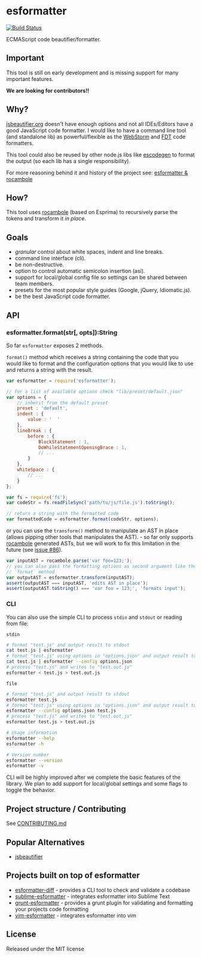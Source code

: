 # esformatter

[![Build Status](https://secure.travis-ci.org/millermedeiros/esformatter.png?branch=master)](https://travis-ci.org/millermedeiros/esformatter)

ECMAScript code beautifier/formatter.



## Important

This tool is still on early development and is missing support for many
important features.

**We are looking for contributors!!**



## Why?

[jsbeautifier.org](http://jsbeautifier.org/) doesn't have enough options and
not all IDEs/Editors have a good JavaScript code formatter. I would like to
have a command line tool (and standalone lib) as powerful/flexible as the
[WebStorm](http://www.jetbrains.com/webstorm/) and
[FDT](http://fdt.powerflasher.com/) code formatters.

This tool could also be reused by other node.js libs like
[escodegen](https://github.com/Constellation/escodegen/) to format the output
(so each lib has a single responsibility).

For more reasoning behind it and history of the project see: [esformatter
& rocambole](http://blog.millermedeiros.com/esformatter-rocambole/)



## How?

This tool uses [rocambole](https://github.com/millermedeiros/rocambole) (based
on Esprima) to recursively parse the tokens and transform it *in place*.



## Goals

 - *granular* control about white spaces, indent and line breaks.
 - command line interface (cli).
 - be non-destructive.
 - option to control automatic semicolon insertion (asi).
 - support for local/global config file so settings can be shared between team
   members.
 - presets for the most popular style guides (Google, jQuery, Idiomatic.js).
 - be the best JavaScript code formatter.



## API

### esformatter.format(str[, opts]):String

So far `esformatter` exposes 2 methods.

`format()` method which receives a string containing the code that you would
like to format and the configuration options that you would like to use and
returns a string with the result.

```js
var esformatter = require('esformatter');

// for a list of available options check "lib/preset/default.json"
var options = {
    // inherit from the default preset
    preset : 'default',
    indent : {
        value : '  '
    },
    lineBreak : {
        before : {
            BlockStatement : 1,
            DoWhileStatementOpeningBrace : 1,
            // ...
        }
    },
    whiteSpace : {
        // ...
    }
};

var fs = require('fs');
var codeStr = fs.readFileSync('path/to/js/file.js').toString();

// return a string with the formatted code
var formattedCode = esformatter.format(codeStr, options);
```

or you can use the `transform()` method to manipulate an AST in place (allows
pipping other tools that manipulates the AST). - so far only supports
[rocambole](https://github.com/millermedeiros/rocambole) generated ASTs, but we
will work to fix this limitation in the future (see [issue #86](https://github.com/millermedeiros/esformatter/issues/86)).

```js
var inputAST = rocambole.parse('var foo=123;');
// you can also pass the formatting options as second argument like the
// `format` method
var outputAST = esformatter.transform(inputAST);
assert(outputAST === inputAST, 'edits AST in place');
assert(outputAST.toString() === 'var foo = 123;', 'formats input');
```


### CLI

You can also use the simple CLI to process `stdin` and `stdout` or reading from file:

`stdin`
```sh
# format "test.js" and output result to stdout
cat test.js | esformatter
# format "test.js" using options in "options.json" and output result to stdout
cat test.js | esformatter --config options.json
# process "test.js" and writes to "test.out.js"
esformatter < test.js > test.out.js
```

`file`
````sh
# format "test.js" and output result to stdout
esformatter test.js
# format "test.js" using options in "options.json" and output result to stdout
esformatter --config options.json test.js
# process "test.js" and writes to "test.out.js"
esformatter test.js > test.out.js
````

````sh
# Usage information
esformatter --help
esformatter -h

# Version number
esformatter --version
esformatter -v
````

CLI will be highly improved after we complete the basic features of the
library. We plan to add support for local/global settings and some flags to
toggle the behavior.



## Project structure / Contributing

See [CONTRIBUTING.md](https://github.com/millermedeiros/esformatter/blob/master/CONTRIBUTING.md)



## Popular Alternatives

 - [jsbeautifier](http://jsbeautifier.org/)



## Projects built on top of esformatter

 - [esformatter-diff](https://github.com/piuccio/esformatter-diff) - provides a CLI tool to check and validate a codebase
 - [sublime-esformatter](https://github.com/piuccio/sublime-esformatter) - integrates esformatter into Sublime Text
 - [grunt-esformatter](https://github.com/jzaefferer/grunt-esformatter) - provides a grunt plugin for validating and formatting your projects code formatting
 - [vim-esformatter](https://gist.github.com/nisaacson/6939960) - integrates esformatter into vim



## License

Released under the MIT license


